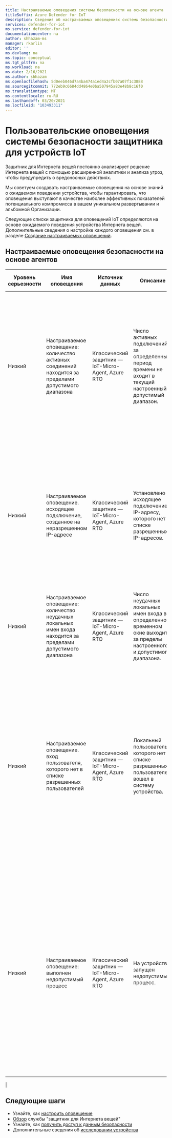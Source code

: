 ```yaml
---
title: Настраиваемые оповещения системы безопасности на основе агента
titleSuffix: Azure Defender for IoT
description: Сведения об настраиваемых оповещениях системы безопасности и рекомендуемом исправлении с помощью защитника для функций и служб на устройстве IoT.
services: defender-for-iot
ms.service: defender-for-iot
documentationcenter: na
author: shhazam-ms
manager: rkarlin
editor: ''
ms.devlang: na
ms.topic: conceptual
ms.tgt_pltfrm: na
ms.workload: na
ms.date: 2/16/2021
ms.author: shhazam
ms.openlocfilehash: 5d0eeb046d7a4ba474a1ed4a2cfb07a07f1c3888
ms.sourcegitcommit: 772eb9c6684dd4864e0ba507945a83e48b8c16f0
ms.translationtype: MT
ms.contentlocale: ru-RU
ms.lasthandoff: 03/20/2021
ms.locfileid: "103493311"
---
```

# <a name="defender-for-iot-devices-custom-security-alerts"></a>Пользовательские оповещения системы безопасности защитника для устройств IoT

Защитник для Интернета вещей постоянно анализирует решение Интернета вещей с помощью расширенной аналитики и анализа угроз, чтобы предупредить о вредоносных действиях.

Мы советуем создавать настраиваемые оповещения на основе знаний о ожидаемом поведении устройства, чтобы гарантировать, что оповещения выступают в качестве наиболее эффективных показателей потенциального компромисса в вашем уникальном развертывании и альбомной Организации.

Следующие списки защитника для оповещений IoT определяются на основе ожидаемого поведения устройства Интернета вещей. Дополнительные сведения о настройке каждого оповещения см. в разделе [Создание настраиваемых оповещений](quickstart-create-custom-alerts.md).

## <a name="agent-based-security-custom-alerts"></a>Настраиваемые оповещения безопасности на основе агентов

| Уровень серьезности | Имя оповещения | Источник данных | Описание | Предлагаемые способы исправления |
|--|--|--|--|--|
| Низкий | Настраиваемое оповещение: количество активных соединений находится за пределами допустимого диапазона | Классический защитник — IoT-Micro-Agent, Azure RTO | Число активных подключений за определенный период времени не входит в текущий настроенный допустимый диапазон. | Проверьте журналы устройств. Узнайте источник установки подключения и определите, безопасно ли оно. Если вредоносно, удалите возможные вредоносные программы и проанализируйте источник. Если безопасно, добавьте источник в список разрешенных подключений. |
| Низкий | Настраиваемое оповещение. исходящее подключение, созданное на неразрешенном IP-адресе | Классический защитник — IoT-Micro-Agent, Azure RTO | Установлено исходящее подключение к IP-адресу, которого нет в списке разрешенных IP-адресов. | Проверьте журналы устройств. Узнайте источник установки подключения и определите, безопасно ли оно. Если вредоносно, удалите возможные вредоносные программы и проанализируйте источник. Если безопасно, добавьте источник в список разрешенных IP-адресов. |
| Низкий | Настраиваемое оповещение: количество неудачных локальных имен входа находится за пределами допустимого диапазона | Классический защитник — IoT-Micro-Agent, Azure RTO | Число неудачных локальных имен входа в определенном временном окне выходит за пределы настроенного и допустимого диапазона. |  |
| Низкий | Настраиваемое оповещение. вход пользователя, которого нет в списке разрешенных пользователей | Классический защитник — IoT-Micro-Agent, Azure RTO | Локальный пользователь, которого нет в списке разрешенных пользователей, вошел в систему устройства. | При сохранении необработанных данных перейдите к учетной записи log Analytics и используйте данные для изучения устройства, определите источник, а затем исправьте список разрешений и блокировок для этих параметров. Если в настоящее время необработанные данные не сохраняются, перейдите на устройство и исправьте список разрешений и блокировок с учетом этих параметров. |
| Низкий | Настраиваемое оповещение: выполнен недопустимый процесс | Классический защитник — IoT-Micro-Agent, Azure RTO | На устройстве запущен недопустимый процесс. | При сохранении необработанных данных перейдите к учетной записи log Analytics и используйте данные для изучения устройства, определите источник, а затем исправьте список разрешений и блокировок для этих параметров. Если в настоящее время необработанные данные не сохраняются, перейдите на устройство и исправьте список разрешений и блокировок с учетом этих параметров. |
|

## <a name="next-steps"></a>Следующие шаги

- Узнайте, как [настроить оповещение](quickstart-create-custom-alerts.md)
- [Обзор](overview.md) службы "защитник для Интернета вещей"
- Узнайте, как [получить доступ к данным безопасности](how-to-security-data-access.md)
- Дополнительные сведения об [исследовании устройства](how-to-investigate-device.md)
